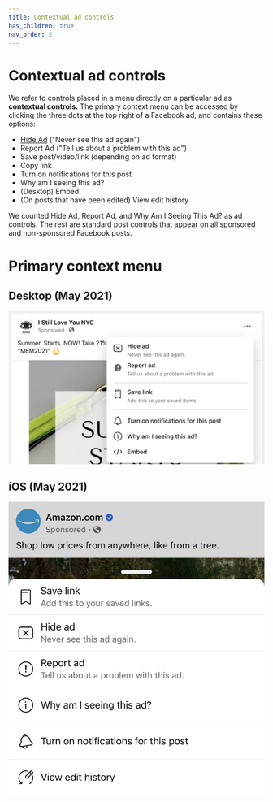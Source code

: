 ```yaml
---
title: Contextual ad controls
has_children: true
nav_order: 2
---
```


# Contextual ad controls

We refer to controls placed in a menu directly on a particular ad as **contextual controls.** The primary context menu can be accessed by clicking the three dots at the top right of a Facebook ad, and contains these options:

* [Hide Ad](hide-ad.html) ("Never see this ad again")
* Report Ad ("Tell us about a problem with this ad")
* Save post/video/link (depending on ad format)
* Copy link
* Turn on notifications for this post
* Why am I seeing this ad?
* (Desktop) Embed
* (On posts that have been edited) View edit history

We counted Hide Ad, Report Ad, and Why Am I Seeing This Ad? as ad controls. The rest are standard post controls that appear on all sponsored and non-sponsored Facebook posts.

# Primary context menu

## Desktop (May 2021)
![primary context menu on desktop](contextual/inline-menu-desktop.png)

## iOS (May 2021)
![primary context menu on iOS](contextual/inline-menu-mobile.jpeg)
